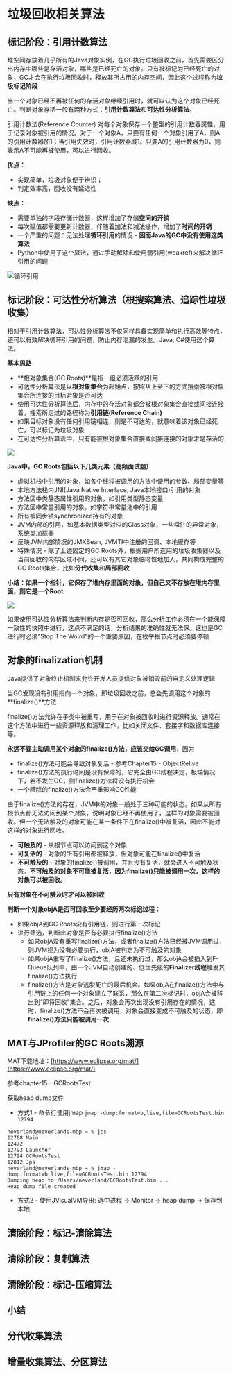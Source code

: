 # 垃圾回收相关算法

## 标记阶段：引用计数算法

堆空间存放着几乎所有的Java对象实例，在GC执行垃圾回收之前，首先需要区分出内存中哪些是存活对象，哪些是已经死亡的对象。只有被标记为已经死亡的对象，GC才会在执行垃圾回收时，释放其所占用的内存空间，因此这个过程称为**垃圾标记阶段**

当一个对象已经不再被任何的存活对象继续引用时，就可以认为这个对象已经死亡。判断对象存活一般有两种方式：**引用计数算法**和**可达性分析算法**。

引用计数法\(Reference Counter\) 对每个对象保存一个整型的引用计数器属性，用于记录对象被引用的情况。对于一个对象A，只要有任何一个对象引用了A，则A的引用计数器加1；当引用失效时，引用计数器减1。只要A的引用计数器为0，则表示A不可能再被使用，可以进行回收。

**优点：**

* 实现简单，垃圾对象便于辨识；
* 判定效率高，回收没有延迟性

**缺点：**

* 需要单独的字段存储计数器，这样增加了存储**空间的开销**
* 每次赋值都需要更新计数器，伴随着加法和减法操作，增加了**时间的开销**
* 一个严重的问题：无法处理**循环引用**的情况 - **因而Java的GC中没有使用这类算法**
* Python中使用了这个算法，通过手动解除和使用弱引用\(weakref\)来解决循环引用的问题

![&#x5FAA;&#x73AF;&#x5F15;&#x7528;](.gitbook/assets/screen-shot-2021-09-29-at-6.02.31-pm.png)

## 标记阶段：可达性分析算法（根搜索算法、追踪性垃圾收集）

相对于引用计数算法，可达性分析算法不仅同样具备实现简单和执行高效等特点，还可以有效解决循环引用的问题，防止内存泄漏的发生。Java, C\#使用这个算法。

**基本思路**

* **根对象集合\(GC Roots\)**是指一组必须活跃的引用
* 可达性分析算法是以**根对象集合**为起始点，按照从上至下的方式搜索被根对象集合所连接的目标对象是否可达
* 使用可达性分析算法后，内存中的存活对象都会被根对象集合直接或间接连接着，搜索所走过的路径称为**引用链\(Reference Chain\)**
* 如果目标对象没有任何引用链相连，则是不可达的，就意味着该对象已经死亡，可以标记为垃圾对象
* 在可达性分析算法中，只有能被根对象集合直接或间接连接的对象才是存活的

![](.gitbook/assets/screen-shot-2021-09-29-at-9.44.10-pm.png)

**Java中，GC Roots包括以下几类元素（高频面试题）**

* 虚拟机栈中引用的对象，如各个线程被调用的方法中使用的参数、局部变量等
* 本地方法栈内JNI\(Java Native Interface, Java本地接口\)引用的对象
* 方法区中类静态属性引用的对象，如引用类型静态变量
* 方法区中常量引用的对象，如字符串常量池中的引用
* 所有被同步锁synchronized持有的对象
* JVM内部的引用，如基本数据类型对应的Class对象，一些常驻的异常对象，系统类加载器
* 反映JVM内部情况的JMXBean, JVMTI中注册的回调、本地缓存等
* 特殊情况 - 除了上述固定的GC Roots外，根据用户所选用的垃圾收集器以及当前回收的内存区域不同，还可以有其它对象临时性地加入，共同构成完整的GC Roots集合，比如**分代收集**和**局部回收**

**小结：如果一个指针，它保存了堆内存里面的对象，但自己又不存放在堆内存里面，则它是一个Root**

![](.gitbook/assets/screen-shot-2021-09-29-at-9.58.20-pm.png)

如果使用可达性分析算法来判断内存是否可回收，那么分析工作必须在一个能保障一致性的快照中进行，这点不满足的话，分析结果的准确性就无法保。这也是GC进行时必须"Stop The Wolrd"的一个重要原因，在枚举根节点时必须要停顿

## 对象的finalization机制

Java提供了对象终止机制来允许开发人员提供对象被销毁前的自定义处理逻辑

当GC发现没有引用指向一个对象，即垃圾回收之前，总会先调用这个对象的**finalize\(\)**方法

finalize\(\)方法允许在子类中被重写，用于在对象被回收时进行资源释放。通常在这个方法中进行一些资源释放和清理工作，比如关闭文件、套接字和数据库连接等。

**永远不要主动调用某个对象的finalize\(\)方法，应该交给GC调用**，因为

* finalize\(\)方法可能会导致对象复活 - 参考Chapter15 - ObjectRelive
* finalize\(\)方法的执行时间是没有保障的，它完全由GC线程决定，极端情况下，若不发生GC，则finalize\(\)方法将没有执行机会
* 一个糟糕的finalize\(\)方法会严重影响GC性能

由于finalize\(\)方法的存在，JVM中的对象一般处于三种可能的状态。如果从所有根节点都无法访问到某个对象，说明对象已经不再使用了，这样的对象需要被回收。但一个无法触及的对象可能在某一条件下在finalize\(\)中被复活，因此不能对这样的对象进行回收。

* **可触及的** - 从根节点可以访问到这个对象
* **可复活的** - 对象的所有引用都被释放，但对象可能在finalize\(\)中复活
* **不可触及的** - 对象的finalize\(\)被调用，并且没有复活，就会进入不可触及状态。**不可触及的对象不可能被复活，因为finalize\(\)只能被调用一次。这样的对象可以被回收。**

**只有对象在不可触及时才可以被回收**

**判断一个对象objA是否可回收至少要经历两次标记过程：**

* 如果objA到GC Roots没有引用链，则进行第一次标记
* 进行筛选，判断此对象是否有必要执行finalize\(\)方法
  * 如果objA没有重写finalize\(\)方法，或者finalize\(\)方法已经被JVM调用过，则JVM视为没有必要执行，objA被判定为不可触及的对象
  * 如果objA重写了finalize\(\)方法，且还未执行过，那么objA会被插入到F-Queue队列中，由一个JVM自动创建的、低优先级的**Finalizer线程**触发其finalize\(\)方法执行
  * finalize\(\)方法是对象逃脱死亡的最后机会。如果objA在finalize\(\)方法中与引用链上的任何一个对象建立了联系，那么在第二次标记时，objA会被移出到“即将回收”集合。之后，对象会再次出现没有引用存在的情况，这时，finalize\(\)方法不会再次被调用，对象会直接变成不可触及的状态，即**finalize\(\)方法只能被调用一次**

## MAT与JProfiler的GC Roots溯源

MAT下载地址：[https://www.eclipse.org/mat/](https://www.eclipse.org/mat/)

参考chapter15 - GCRootsTest

获取heap dump文件

* 方式1 - 命令行使用jmap `jmap -dump:format=b,live,file=GCRootsTest.bin 12794`

```text
neverland@neverlands-mbp ~ % jps                                                
12768 Main
12472 
12793 Launcher
12794 GCRootsTest
12812 Jps
neverland@neverlands-mbp ~ % jmap -dump:format=b,live,file=GCRootsTest.bin 12794
Dumping heap to /Users/neverland/GCRootsTest.bin ...
Heap dump file created
```

* 方式2 - 使用JVisualVM导出: 选中进程 -&gt; Monitor -&gt; heap dump -&gt; 保存到本地

## 清除阶段：标记-清除算法

## 清除阶段：复制算法

## 清除阶段：标记-压缩算法

## 小结

## 分代收集算法

## 增量收集算法、分区算法





